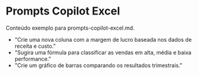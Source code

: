 # Prompts Copilot Excel

Conteúdo exemplo para prompts-copilot-excel.md.

- "Crie uma nova coluna com a margem de lucro baseada nos dados de receita e custo."
- "Sugira uma fórmula para classificar as vendas em alta, média e baixa performance."
- "Crie um gráfico de barras comparando os resultados trimestrais."
